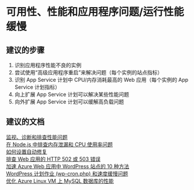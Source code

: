 <properties
    pageTitle="availability, performance, and application issues/slow performance"
    description="可用性、性能和应用程序问题/运行性能缓慢"
    service="microsoft.web"
    resource="sites"
    authors="aashu"
    displayOrder=""
    selfHelpType="generic"
    supportTopicIds="32457411"
    resourceTags=""
    productPesIds="14748,16170"
    cloudEnvironments="public"
/>


# 可用性、性能和应用程序问题/运行性能缓慢

## **建议的步骤**
1. 识别应用程序性能不良的实例
2. 尝试使用“高级应用程序重启”来解决问题（每个实例的站点指标）
3. 识别 App Service 计划中 CPU/内存消耗最高的 Web 应用（每个实例的 App Service 计划指标）
4. 向上扩展 App Service 计划可以解决某些性能问题
5. 向外扩展 App Service 计划可以缓解高负载问题

## **建议的文档**
[监视、诊断和排查性能问题](https://azure.microsoft.com/documentation/articles/app-service-web-troubleshoot-performance-degradation/)<br>
[在 Node.js 中排查内存泄漏和 CPU 使用率问题](http://blogs.msdn.com/b/azureossds/archive/2015/08/23/troubleshoot-finding-memory-leaks-and-cpu-usage-in-node-js-azure-web-app.aspx)<br>
[如何设置自动修复](http://azure.microsoft.com/blog/2014/02/06/auto-healing-windows-azure-web-sites/)<br>
[排查 Web 应用的 HTTP 502 或 503 错误](https://azure.microsoft.com/documentation/articles/app-service-web-troubleshoot-http-502-http-503/)<br>
[加速 Azure Web 应用中 WordPress 站点的 10 种方法](https://azure.microsoft.com/blog/10-ways-to-speed-up-your-wordpress-site-on-azure-websites/)<br>
[WordPress 计划作业 (wp-cron.php) 和速度缓慢问题](https://blogs.msdn.microsoft.com/azureossds/2015/06/11/wordpress-scheduled-jobs-wp-cron-php-and-slowness/)<br>
[优化 Azure Linux VM 上 MySQL 数据库的性能](https://blogs.msdn.microsoft.com/azureossds/2015/03/27/performance-tuning-mysql-database-on-azure-linux-vms/)



<!--HONumber=Oct16_HO3-->



